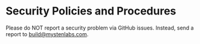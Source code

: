 # Security Policies and Procedures

Please do NOT report a security problem via GitHub issues. Instead, send a report to build@mystenlabs.com.
